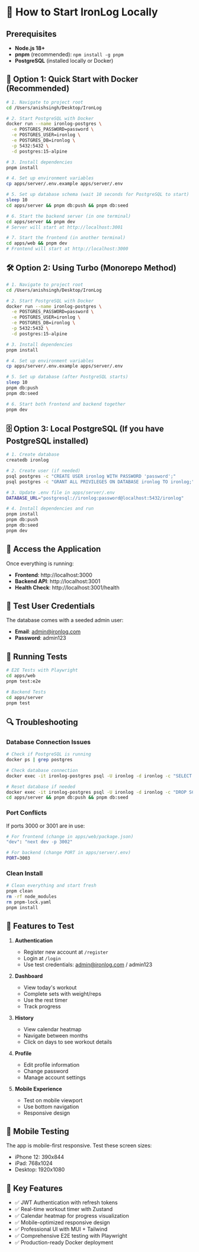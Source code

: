 # 🚀 How to Start IronLog Locally

## Prerequisites

- **Node.js 18+**
- **pnpm** (recommended): `npm install -g pnpm`
- **PostgreSQL** (installed locally or Docker)

## 🐳 Option 1: Quick Start with Docker (Recommended)

```bash
# 1. Navigate to project root
cd /Users/anishsingh/Desktop/IronLog

# 2. Start PostgreSQL with Docker
docker run --name ironlog-postgres \
  -e POSTGRES_PASSWORD=password \
  -e POSTGRES_USER=ironlog \
  -e POSTGRES_DB=ironlog \
  -p 5432:5432 \
  -d postgres:15-alpine

# 3. Install dependencies
pnpm install

# 4. Set up environment variables
cp apps/server/.env.example apps/server/.env

# 5. Set up database schema (wait 10 seconds for PostgreSQL to start)
sleep 10
cd apps/server && pnpm db:push && pnpm db:seed

# 6. Start the backend server (in one terminal)
cd apps/server && pnpm dev
# Server will start at http://localhost:3001

# 7. Start the frontend (in another terminal)
cd apps/web && pnpm dev
# Frontend will start at http://localhost:3000
```

## 🛠️ Option 2: Using Turbo (Monorepo Method)

```bash
# 1. Navigate to project root
cd /Users/anishsingh/Desktop/IronLog

# 2. Start PostgreSQL with Docker
docker run --name ironlog-postgres \
  -e POSTGRES_PASSWORD=password \
  -e POSTGRES_USER=ironlog \
  -e POSTGRES_DB=ironlog \
  -p 5432:5432 \
  -d postgres:15-alpine

# 3. Install dependencies
pnpm install

# 4. Set up environment variables
cp apps/server/.env.example apps/server/.env

# 5. Set up database (after PostgreSQL starts)
sleep 10
pnpm db:push
pnpm db:seed

# 6. Start both frontend and backend together
pnpm dev
```

## 🗄️ Option 3: Local PostgreSQL (If you have PostgreSQL installed)

```bash
# 1. Create database
createdb ironlog

# 2. Create user (if needed)
psql postgres -c "CREATE USER ironlog WITH PASSWORD 'password';"
psql postgres -c "GRANT ALL PRIVILEGES ON DATABASE ironlog TO ironlog;"

# 3. Update .env file in apps/server/.env
DATABASE_URL="postgresql://ironlog:password@localhost:5432/ironlog"

# 4. Install dependencies and run
pnpm install
pnpm db:push
pnpm db:seed
pnpm dev
```

## 🚀 Access the Application

Once everything is running:

- **Frontend**: http://localhost:3000
- **Backend API**: http://localhost:3001
- **Health Check**: http://localhost:3001/health

## 👤 Test User Credentials

The database comes with a seeded admin user:

- **Email**: admin@ironlog.com
- **Password**: admin123

## 🧪 Running Tests

```bash
# E2E Tests with Playwright
cd apps/web
pnpm test:e2e

# Backend Tests
cd apps/server
pnpm test
```

## 🔍 Troubleshooting

### Database Connection Issues

```bash
# Check if PostgreSQL is running
docker ps | grep postgres

# Check database connection
docker exec -it ironlog-postgres psql -U ironlog -d ironlog -c "SELECT 1;"

# Reset database if needed
docker exec -it ironlog-postgres psql -U ironlog -d ironlog -c "DROP SCHEMA public CASCADE; CREATE SCHEMA public;"
cd apps/server && pnpm db:push && pnpm db:seed
```

### Port Conflicts

If ports 3000 or 3001 are in use:

```bash
# For frontend (change in apps/web/package.json)
"dev": "next dev -p 3002"

# For backend (change PORT in apps/server/.env)
PORT=3003
```

### Clean Install

```bash
# Clean everything and start fresh
pnpm clean
rm -rf node_modules
rm pnpm-lock.yaml
pnpm install
```

## 🌟 Features to Test

1. **Authentication**

   - Register new account at `/register`
   - Login at `/login`
   - Use test credentials: admin@ironlog.com / admin123

2. **Dashboard**

   - View today's workout
   - Complete sets with weight/reps
   - Use the rest timer
   - Track progress

3. **History**

   - View calendar heatmap
   - Navigate between months
   - Click on days to see workout details

4. **Profile**

   - Edit profile information
   - Change password
   - Manage account settings

5. **Mobile Experience**
   - Test on mobile viewport
   - Use bottom navigation
   - Responsive design

## 📱 Mobile Testing

The app is mobile-first responsive. Test these screen sizes:

- iPhone 12: 390x844
- iPad: 768x1024
- Desktop: 1920x1080

## 🎯 Key Features

- ✅ JWT Authentication with refresh tokens
- ✅ Real-time workout timer with Zustand
- ✅ Calendar heatmap for progress visualization
- ✅ Mobile-optimized responsive design
- ✅ Professional UI with MUI + Tailwind
- ✅ Comprehensive E2E testing with Playwright
- ✅ Production-ready Docker deployment
